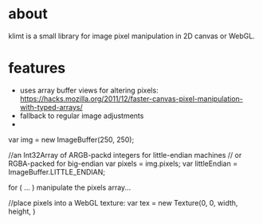 # about

klimt is a small library for image pixel manipulation in 2D canvas or WebGL.

# features

- uses array buffer views for altering pixels: 
https://hacks.mozilla.org/2011/12/faster-canvas-pixel-manipulation-with-typed-arrays/
- fallback to regular image adjustments
- 




var img = new ImageBuffer(250, 250);

//an Int32Array of ARGB-packd integers for little-endian machines
// or RGBA-packed for big-endian
var pixels = img.pixels;
var littleEndian = ImageBuffer.LITTLE_ENDIAN;

for ( ... )
	manipulate the pixels array...




//place pixels into a WebGL texture:
var tex = new Texture(0, 0, width, height, )